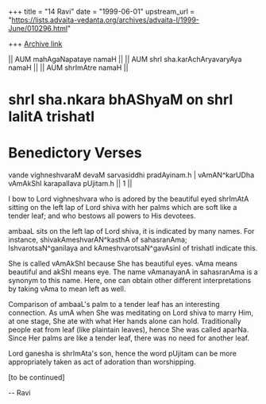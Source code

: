 +++
title = "14 Ravi"
date = "1999-06-01"
upstream_url = "https://lists.advaita-vedanta.org/archives/advaita-l/1999-June/010296.html"

+++
[Archive link](https://lists.advaita-vedanta.org/archives/advaita-l/1999-June/010296.html)

|| AUM mahAgaNapataye namaH ||
|| AUM shrI sha.karAchAryavaryAya namaH ||
|| AUM shrImAtre namaH ||



shrI sha.nkara bhAShyaM on shrI lalitA trishatI
===============================================


Benedictory Verses
==================

vande vighneshvaraM devaM sarvasiddhi pradAyinam.h |
vAmAN^karUDha vAmAkShI karapallava pUjitam.h || 1 ||

I bow to Lord vighneshvara who is adored by the beautiful
eyed shrImAtA sitting on the left lap of Lord shiva with her
palms which are soft like a tender leaf; and who bestows all
powers to His devotees.

ambaaL sits on the left lap of Lord shiva, it is indicated
by many names. For instance, shivakAmeshvarAN^kasthA of
sahasranAma; IshvarotsaN^ganilaya and
kAmeshvarotsaN^gavAsinI of trishatI indicate this.

She is called vAmAkShI because She has beautiful eyes. vAma
means beautiful and akShI means eye. The name vAmanayanA in
sahasranAma is a synonym to this name. Here, one can obtain
other different interpretations by taking vAma to mean left
as well.

Comparison of ambaaL's palm to a tender leaf has an
interesting connection. As umA when She was meditating on
Lord shiva to marry Him, at one stage, She ate with what Her
hands alone can hold. Traditionally people eat from leaf
(like plaintain leaves), hence She was called aparNa. Since
Her palms are like a tender leaf, there was no need for
another leaf.

Lord ganesha is shrImAta's son, hence the word pUjitam can
be more appropriately taken as act of adoration than
worshipping.


[to be continued]

--
Ravi

